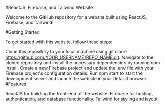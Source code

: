 #ReactJS, Firebase, and Tailwind Website

Welcome to the GitHub repository for a website built using ReactJS, Firebase, and Tailwind!

#Getting Started

To get started with this website, follow these steps:

Clone this repository to your local machine using git clone https://github.com/YOUR_USERNAME/REPO_NAME.git.
Navigate to the cloned repository and install the necessary dependencies by running npm install.
Create a new Firebase project and update the .env file with your Firebase project's configuration details.
Run npm start to start the development server and launch the website in your default browser.
#Features

ReactJS for building the front-end of the website.
Firebase for hosting, authentication, and database functionality.
Tailwind for styling and layout.
